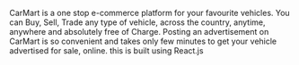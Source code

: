 CarMart is a one stop e-commerce platform for your favourite vehicles. You can Buy, Sell, Trade any type of vehicle, across the country, anytime, anywhere and absolutely free of Charge. Posting an advertisement on CarMart is so convenient and takes only few minutes to get your vehicle advertised for sale, online.
this is built using React.js
